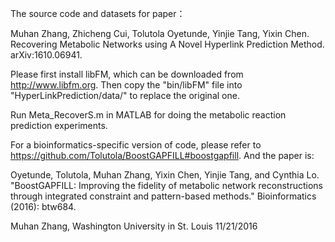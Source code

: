 The source code and datasets for paper：

Muhan Zhang, Zhicheng Cui, Tolutola Oyetunde, Yinjie Tang, Yixin Chen. Recovering Metabolic Networks using A Novel Hyperlink Prediction Method. arXiv:1610.06941.

Please first install libFM, which can be downloaded from http://www.libfm.org. Then copy the "bin/libFM" file into "HyperLinkPrediction/data/" to replace the original one.

Run Meta_RecoverS.m in MATLAB for doing the metabolic reaction prediction experiments.

For a bioinformatics-specific version of code, please refer to https://github.com/Tolutola/BoostGAPFILL#boostgapfill. And the paper is:

Oyetunde, Tolutola, Muhan Zhang, Yixin Chen, Yinjie Tang, and Cynthia Lo. "BoostGAPFILL: Improving the fidelity of metabolic network reconstructions through integrated constraint and pattern-based methods." Bioinformatics (2016): btw684.


Muhan Zhang, Washington University in St. Louis
11/21/2016

